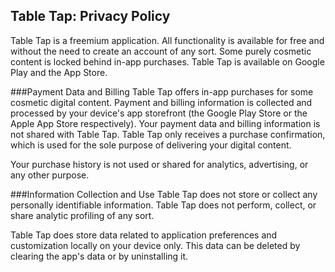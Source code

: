 ## Table Tap: Privacy Policy

Table Tap is a freemium application.  All functionality is available for free and without the need to create an account of any sort.  Some purely cosmetic content is locked behind in-app purchases. Table Tap is available on Google Play and the App Store.

###Payment Data and Billing
Table Tap offers in-app purchases for some cosmetic digital content.  Payment and billing information is collected and processed by your device's app storefront (the Google Play Store or the Apple App Store respectively).  Your payment data and billing information is not shared with Table Tap.  Table Tap only receives a purchase confirmation, which is used for the sole purpose of delivering your digital content.

Your purchase history is not used or shared for analytics, advertising, or any other purpose.

###Information Collection and Use
Table Tap does not store or collect any personally identifiable information.  Table Tap does not perform, collect, or share analytic profiling of any sort.

Table Tap does store data related to application preferences and customization locally on your device only.  This data can be deleted by clearing the app's data or by uninstalling it.
